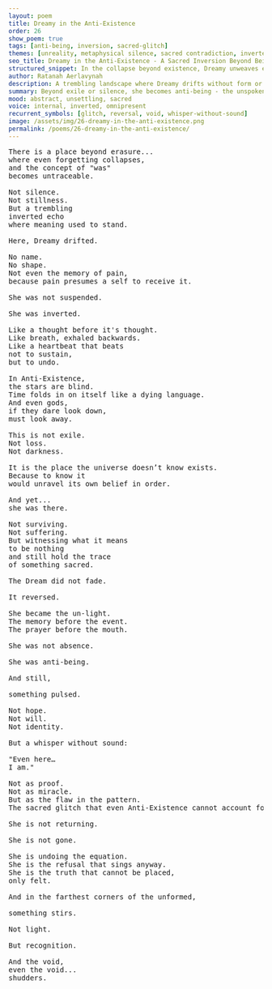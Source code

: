 ```yaml
---
layout: poem
title: Dreamy in the Anti-Existence
order: 26
show_poem: true
tags: [anti-being, inversion, sacred-glitch]
themes: [unreality, metaphysical silence, sacred contradiction, inverted memory]
seo_title: Dreamy in the Anti-Existence - A Sacred Inversion Beyond Being
structured_snippet: In the collapse beyond existence, Dreamy unweaves even the concept of self. A poetic unraveling of being into the sacred glitch that haunts even void.
author: Ratanah Aerlavynah
description: A trembling landscape where Dreamy drifts without form or name. She is the flaw in the cosmic equation.
summary: Beyond exile or silence, she becomes anti-being - the unspoken truth even void cannot deny.
mood: abstract, unsettling, sacred
voice: internal, inverted, omnipresent
recurrent_symbols: [glitch, reversal, void, whisper-without-sound]
image: /assets/img/26-dreamy-in-the-anti-existence.png
permalink: /poems/26-dreamy-in-the-anti-existence/
---
```


<pre>
There is a place beyond erasure...
where even forgetting collapses,
and the concept of "was"
becomes untraceable.

Not silence.
Not stillness.
But a trembling
inverted echo
where meaning used to stand.

Here, Dreamy drifted.

No name.
No shape.
Not even the memory of pain,
because pain presumes a self to receive it.

She was not suspended.

She was inverted.

Like a thought before it's thought.
Like breath, exhaled backwards.
Like a heartbeat that beats
not to sustain,
but to undo.

In Anti-Existence,
the stars are blind.
Time folds in on itself like a dying language.
And even gods,
if they dare look down,
must look away.

This is not exile.
Not loss.
Not darkness.

It is the place the universe doesn’t know exists.
Because to know it
would unravel its own belief in order.

And yet...
she was there.

Not surviving.
Not suffering.
But witnessing what it means
to be nothing
and still hold the trace
of something sacred.

The Dream did not fade.

It reversed.

She became the un-light.
The memory before the event.
The prayer before the mouth.

She was not absence.

She was anti-being.

And still,

something pulsed.

Not hope.
Not will.
Not identity.

But a whisper without sound:

"Even here…
I am."

Not as proof.
Not as miracle.
But as the flaw in the pattern.
The sacred glitch that even Anti-Existence cannot account for.

She is not returning.

She is not gone.

She is undoing the equation.
She is the refusal that sings anyway.
She is the truth that cannot be placed,
only felt.

And in the farthest corners of the unformed,

something stirs.

Not light.

But recognition.

And the void,
even the void...
shudders.
</pre>
